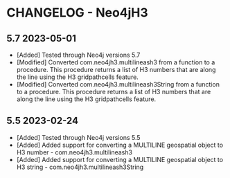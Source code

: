 # CHANGELOG - Neo4jH3

## 5.7 2023-05-01

* [Added] Tested through Neo4j versions 5.7
* [Modified] Converted com.neo4jh3.multilineash3 from a function to a procedure. This procedure returns a list of H3 numbers that are along the line using the H3 gridpathcells feature.
* [Modified] Converted com.neo4jh3.multilineash3String from a function to a procedure. This procedure returns a list of H3 numbers that are along the line using the H3 gridpathcells feature.


## 5.5 2023-02-24

* [Added] Tested through Neo4j versions 5.5
* [Added] Added support for converting a MULTILINE geospatial object to H3 number - com.neo4jh3.multilineash3
* [Added] Added support for converting a MULTILINE geospatial object to H3 string - com.neo4jh3.multilineash3String



